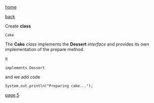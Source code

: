 [home](./page01.md)

[back](./page03.md)


Create **class**

```
Cake
```
The **Cake** *class* implements the **Dessert** *interface* and provides its own implementation of the prepare method.


it 
```
implements Dessert
```

and we add code 

```
System.out.println("Preparing cake...");
```



[page 5](./page05.md)
